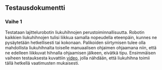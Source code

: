 ## Testausdokumentti

### Vaihe 1
Testataan lajittelurobotin liukuhihnojen perustoiminnallisuutta. Robotin kaikkien liukuhihnojen tulisi liikkua samalla nopeudella eteenpäin, kunnes ne pysäytetään hetkellisesti tai kokonaan. Palikoiden siirtymisen tulee olla mahdollista liukuhihnalta toiselle manuaalisen ohjaimen ohjaamana niin, että ne edelleen liikkuvat hihnalla ohjaamisen jälkeen, eivätkä tipu. Ensimmäisen vaiheen testauksesta kuvattiin [video](https://www.dropbox.com/s/6gfreld1poeap2l/File%2028.12.2017%2023.41.34.mov?dl=0), jolla nähdään, että liukuhihna toimii tällä hetkellä vaatimusten mukaisesti.
